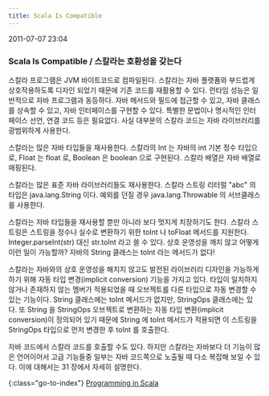 ```yaml
---
title: Scala Is Compatible
---
```


2011-07-07 23:04

### Scala Is Compatible / 스칼라는 호환성을 갖는다

스칼라 프로그램은 JVM 바이트코드로 컴파일된다.
스칼라는 자바 플랫폼와 부드럽게 상호작용하도록 디자인 되었기 때문에 기존 코드를 재활용할 수 있다.
런타임 성능은 일반적으로 자바 프로그램과 동등하다.
자바 메서드와  필드에 접근할 수 있고, 자바 클래스를 상속할 수 있고, 자바 인터페이스를 구현할 수 있다.
특별한 문법이나 명시적인 인터페이스 선언, 연결 코드 등은 필요없다.
사실 대부분의 스칼라 코드는 자바 라이브러리를 광범위하게 사용한다.

스칼라는 많은 자바 타입들을 재사용한다.
스칼라의 Int 는 자바의 int 기본 정수 타입으로, Float 는 float 로, Boolean 은 boolean 으로 구현된다.
스칼라 배열은 자바 배열로 매핑된다.

스칼라는 많은 표준 자바 라이브러리들도 재사용한다.
스칼라 스트링 리터럴 "abc" 의 타입은 java.lang.String 이다.
예외를 던질 경우 java.lang.Throwable 의 서브클래스를 사용한다.

스칼라는 자바 타입들을 재사용할 뿐만 아니라 보다 멋지게 치장하기도 한다.
스칼라 스트링은 스트링을 정수나 실수로 변환하기 위한 toInt 나 toFloat 메서드를 지원한다.
Integer.parseInt(str) 대신 str.toInt 라고 쓸 수 있다.
상호 운영성을 깨지 않고 어떻게 이런 일이 가능할까?
자바의 String 클래스는 toInt 라는 메서드가 없다!

스칼라는 자바와의 상호 운영성을 해치지 않고도 발전된 라이브러리 디자인을 가능하게 하기 위해 자동 타입 변경(implicit conversion) 기능을 가지고 있다.
타입이 일치하지 않거나 존재하지 않는 멤버가 적용되었을 때 오브젝트를 다른 타입으로 자동 변경할 수 있는 기능이다.
String 클래스에는 toInt 메서드가 없지만, StringOps 클래스에는 있다.
또 String 을 StringOps 오브젝트로 변환하는 자동 타입 변환(implicit conversion)이 정의되어 있기 때문에
String 에 toInt 메서드가 적용되면 이 스트링을 StringOps 타입으로 먼저 변경한 후 toInt 를 호출한다.

자바 코드에서 스칼라 코드를 호출할 수도 있다.
하지만 스칼라는 자바보다 더 기능이 많은 언어이어서 고급 기능들중 일부는 자바 코드쪽으로 노출될 때 다소 복잡해 보일 수 있다.
이에 대해서는 31 장에서 자세히 설명한다.


{:class="go-to-index"}
[Programming in Scala](index)
